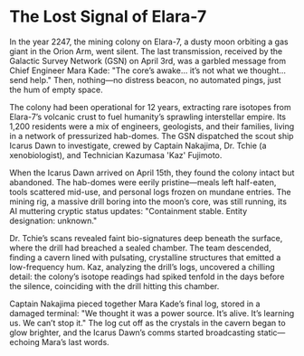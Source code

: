 # The Lost Signal of Elara-7

In the year 2247, the mining colony on Elara-7, a dusty moon orbiting a gas giant in the Orion Arm, went silent. The last transmission, received by the Galactic Survey Network (GSN) on April 3rd, was a garbled message from Chief Engineer Mara Kade: "The core’s awake… it’s not what we thought… send help." Then, nothing—no distress beacon, no automated pings, just the hum of empty space.

The colony had been operational for 12 years, extracting rare isotopes from Elara-7’s volcanic crust to fuel humanity’s sprawling interstellar empire. Its 1,200 residents were a mix of engineers, geologists, and their families, living in a network of pressurized hab-domes. The GSN dispatched the scout ship Icarus Dawn to investigate, crewed by Captain Nakajima, Dr. Tchie (a xenobiologist), and Technician Kazumasa 'Kaz' Fujimoto.

When the Icarus Dawn arrived on April 15th, they found the colony intact but abandoned. The hab-domes were eerily pristine—meals left half-eaten, tools scattered mid-use, and personal logs frozen on mundane entries. The mining rig, a massive drill boring into the moon’s core, was still running, its AI muttering cryptic status updates: "Containment stable. Entity designation: unknown."

Dr. Tchie’s scans revealed faint bio-signatures deep beneath the surface, where the drill had breached a sealed chamber. The team descended, finding a cavern lined with pulsating, crystalline structures that emitted a low-frequency hum. Kaz, analyzing the drill’s logs, uncovered a chilling detail: the colony’s isotope readings had spiked tenfold in the days before the silence, coinciding with the drill hitting this chamber.

Captain Nakajima pieced together Mara Kade’s final log, stored in a damaged terminal: "We thought it was a power source. It’s alive. It’s learning us. We can’t stop it." The log cut off as the crystals in the cavern began to glow brighter, and the Icarus Dawn’s comms started broadcasting static—echoing Mara’s last words.